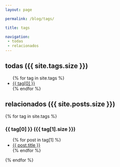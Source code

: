 ```yaml
---
layout: page

permalink: /blog/tags/

title: tags

navigation:
 - todas
 - relacionados
---
```


<h2 id="todas">todas ({{ site.tags.size }})</h2>

<ul>
{% for tag in site.tags %}
  <li><a href="#{{ tag[0] | replace: " ","-" }}">{{ tag[0] }}</a></li>
{% endfor %}
</ul>

<h2 id="relacionados">relacionados ({{ site.posts.size }})</h2>

{% for tag in site.tags %}
<h3 id="{{ tag[0] | replace: " ","-" }}">{{ tag[0] }} ({{ tag[1].size }})</h3> 

<ul>
{% for post in tag[1] %}
  <li><a href="{{ post.url }}">{{ post.title }}</a></li>
{% endfor %}
</ul>
{% endfor %}

